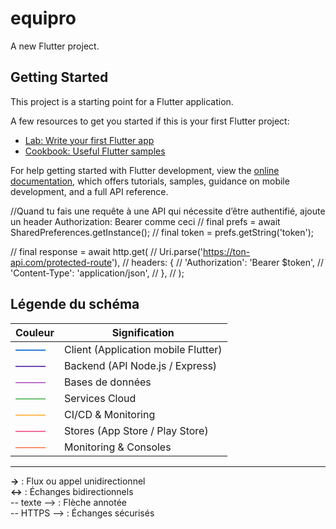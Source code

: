 # equipro

A new Flutter project.

## Getting Started

This project is a starting point for a Flutter application.

A few resources to get you started if this is your first Flutter project:

- [Lab: Write your first Flutter app](https://docs.flutter.dev/get-started/codelab)
- [Cookbook: Useful Flutter samples](https://docs.flutter.dev/cookbook)

For help getting started with Flutter development, view the
[online documentation](https://docs.flutter.dev/), which offers tutorials,
samples, guidance on mobile development, and a full API reference.


//Quand tu fais une requête à une API qui nécessite d’être authentifié, ajoute un header Authorization: Bearer <token> comme ceci 
// final prefs = await SharedPreferences.getInstance();
// final token = prefs.getString('token');

// final response = await http.get(
//   Uri.parse('https://ton-api.com/protected-route'),
//   headers: {
//     'Authorization': 'Bearer $token',
//     'Content-Type': 'application/json',
//   },
// );




## Légende du schéma 

| Couleur | Signification |
|--------|---------------|
| <span style="color:#1976d2; font-weight:bold;">&#8212;&#8212;&#8212;</span> | Client (Application mobile Flutter) |
| <span style="color:#673ab7; font-weight:bold;">&#8212;&#8212;&#8212;</span> | Backend (API Node.js / Express) |
| <span style="color:#ba68c8; font-weight:bold;">&#8212;&#8212;&#8212;</span> | Bases de données |
| <span style="color:#66bb6a; font-weight:bold;">&#8212;&#8212;&#8212;</span> | Services Cloud |
| <span style="color:#ffb74d; font-weight:bold;">&#8212;&#8212;&#8212;</span> | CI/CD & Monitoring |
| <span style="color:#f06292; font-weight:bold;">&#8212;&#8212;&#8212;</span> | Stores (App Store / Play Store) |
| <span style="color:#ff8a65; font-weight:bold;">&#8212;&#8212;&#8212;</span> | Monitoring & Consoles |

---

**→** : Flux ou appel unidirectionnel  
**↔** : Échanges bidirectionnels  
-- texte --> : Flèche annotée  
-- HTTPS --> : Échanges sécurisés

